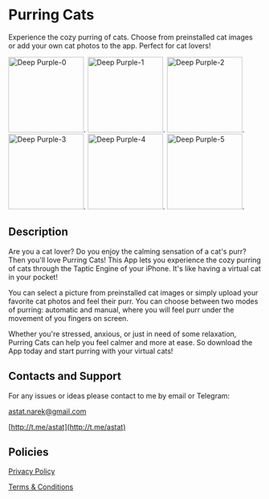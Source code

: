 # Purring Cats
Experience the cozy purring of cats. Choose from preinstalled cat images or add your own cat photos to the app. Perfect for cat lovers!


<img width="150" alt="Deep Purple-0" src="https://user-images.githubusercontent.com/62169821/232239033-53954dd7-8a9c-4984-bca9-899bd8755960.png">. 
<img width="150" alt="Deep Purple-1" src="https://user-images.githubusercontent.com/62169821/232239054-9e1bd05e-db72-4bd6-b810-f270d8075706.png">.
<img width="150" alt="Deep Purple-2" src="https://user-images.githubusercontent.com/62169821/232239077-5ecaf3e7-adea-4458-b036-ee2121e60969.png">. 
<img width="150" alt="Deep Purple-3" src="https://user-images.githubusercontent.com/62169821/232239097-479cfc34-a765-41fe-a122-bcd5a1f63dba.png">.
<img width="150" alt="Deep Purple-4" src="https://user-images.githubusercontent.com/62169821/232239131-40388f5e-1383-4263-a823-ad70f17016b1.png">.
<img width="150" alt="Deep Purple-5" src="https://user-images.githubusercontent.com/62169821/232239192-bb5e99c9-6021-4961-84df-f84c109fbe1b.png">.




## Description 

Are you a cat lover? Do you enjoy the calming sensation of a cat's purr? Then you'll love Purring Cats! This App lets you experience the cozy purring of cats through the Taptic Engine of your iPhone. It's like having a virtual cat in your pocket!

You can select a picture from preinstalled cat images or simply upload your favorite cat photos and feel their purr. 
You can choose between two modes of purring: automatic and manual, where you will feel purr under the movement of you fingers on screen.

Whether you're stressed, anxious, or just in need of some relaxation, Purring Cats can help you feel calmer and more at ease. So download the App today and start purring with your virtual cats!

## Contacts and Support 

For any issues or ideas please contact to me by email or Telegram: 

astat.narek@gmail.com

[http://t.me/astat](http://t.me/astat)


## Policies 

[Privacy Policy](https://github.com/astat-narek/Purring-Cats/blob/main/Privacy%20Policy)

[Terms & Conditions](https://github.com/astat-narek/Purring-Cats/blob/main/Terms%20%26%20Conditions)
